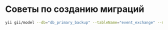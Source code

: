 # Советы по созданию миграций

```bash
yii gii/model --db="db_primary_backup" --tableName="event_exchange" --modelClass="EventExchange" --baseClass="app\models\ActiveRecordPad" --useSchemaName=1
```
